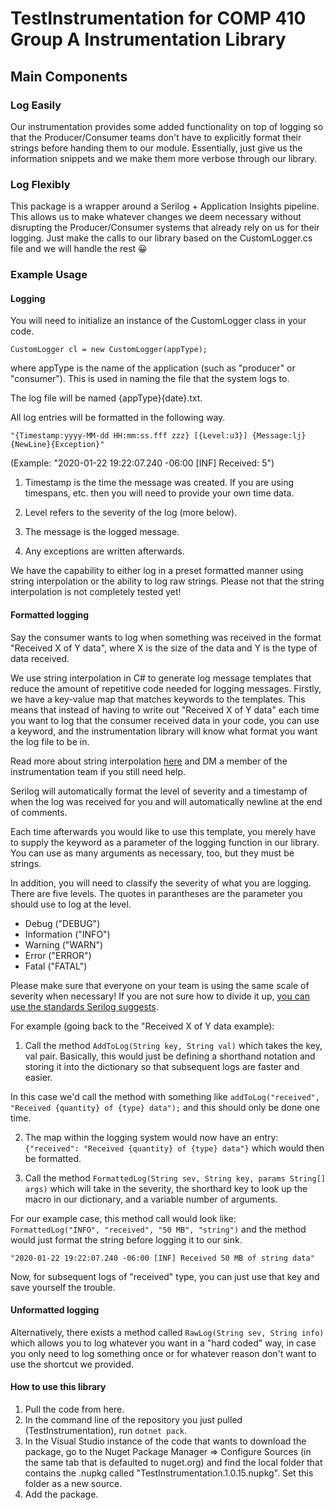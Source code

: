 # TestInstrumentation for COMP 410 Group A Instrumentation Library #


## Main Components

### Log Easily

Our instrumentation provides some added functionality on top of logging so that the Producer/Consumer teams don't have to explicitly format their strings before handing them to our module. Essentially, just give us the information snippets and we make them more verbose through our library.

### Log Flexibly

This package is a wrapper around a Serilog + Application Insights pipeline. This allows us to make whatever changes we deem necessary without disrupting the Producer/Consumer systems that already rely on us for their logging. Just make the calls to our library based on the CustomLogger.cs file and we will handle the rest 😀

### Example Usage

#### Logging

You will need to initialize an instance of the CustomLogger class in your code.

`CustomLogger cl = new CustomLogger(appType);`

where appType is the name of the application (such as "producer" or "consumer"). This is used in naming the file that the system logs to.

The log file will be named {appType}{date}.txt.

All log entries will be formatted in the following way.

`"{Timestamp:yyyy-MM-dd HH:mm:ss.fff zzz} [{Level:u3}] {Message:lj}{NewLine}{Exception}"`

(Example: "2020-01-22 19:22:07.240 -06:00 [INF] Received: 5")

1. Timestamp is the time the message was created. If you are using timespans, etc. then you will need to provide your own time data.

2. Level refers to the severity of the log (more below).

3. The message is the logged message.

4. Any exceptions are written afterwards.

We have the capability to either log in a preset formatted manner using string interpolation or the ability to log raw strings. Please not that the string interpolation is not completely tested yet!

#### Formatted logging
Say the consumer wants to log when something was received in the format "Received X of Y data", where X is the size of the data and Y is the type of data received.

We use string interpolation in C# to generate log message templates that reduce the amount of repetitive code needed for logging messages. Firstly, we have a key-value map that matches keywords to the templates. This means that instead of having to write out "Received X of Y data" each time you want to log that the consumer received data in your code, you can use a keyword, and the instrumentation library will know what format you want the log file to be in.

Read more about string interpolation [here](https://docs.microsoft.com/en-us/dotnet/csharp/language-reference/tokens/interpolated) and DM a member of the instrumentation team if you still need help. 

Serilog will automatically format the level of severity and a timestamp of when the log was received for you and will automatically newline at the end of comments.

Each time afterwards you would like to use this template, you merely have to supply the keyword as a parameter of the logging function in our library. You can use as many arguments as necessary, too, but they must be strings.

In addition, you will need to classify the severity of what you are logging. There are five levels. The quotes in parantheses are the parameter you should use to log at the level.

- Debug ("DEBUG")
- Information ("INFO")
- Warning ("WARN")
- Error ("ERROR")
- Fatal ("FATAL")

Please make sure that everyone on your team is using the same scale of severity when necessary! If you are not sure how to divide it up, [you can use the standards Serilog suggests](https://github.com/serilog/serilog/wiki/Configuration-Basics#minimum-level).

For example (going back to the "Received X of Y data example):

1. Call the method `AddToLog(String key, String val)` which takes the key, val pair. Basically, this would just be defining a shorthand notation and storing it into the dictionary so that subsequent logs are faster and easier.

In this case we'd call the method with something like `addToLog("received", "Received {quantity} of {type} data");` and this should only be done one time.

2. The map within the logging system would now have an entry:
   `{"received": "Received {quantity} of {type} data"}`
   which would then be formatted.
   
3. Call the method `FormattedLog(String sev, String key, params String[] args)` which will take in the severity, the shorthard key to look up the macro in our dictionary, and a variable number of arguments.

For our example case, this method call would look like: `FormattedLog("INFO", "received", "50 MB", "string")` and the method would just format the string before logging it to our sink.

`"2020-01-22 19:22:07.240 -06:00 [INF] Received 50 MB of string data"`

Now, for subsequent logs of "received" type, you can just use that key and save yourself the trouble.

#### Unformatted logging
Alternatively, there exists a method called `RawLog(String sev, String info)` which allows you to log whatever you want in a "hard coded" way, in case you only need to log something once or for whatever reason don't want to use the shortcut we provided.

#### How to use this library

1. Pull the code from here.
2. In the command line of the repository you just pulled (TestInstrumentation), run `dotnet pack`.
3. In the Visual Studio instance of the code that wants to download the package, go to the Nuget Package Manager => Configure Sources (in the same tab that is defaulted to nuget.org) and find the local folder that contains the .nupkg called "TestInstrumentation.1.0.15.nupkg". Set this folder as a new source.
4. Add the package.

